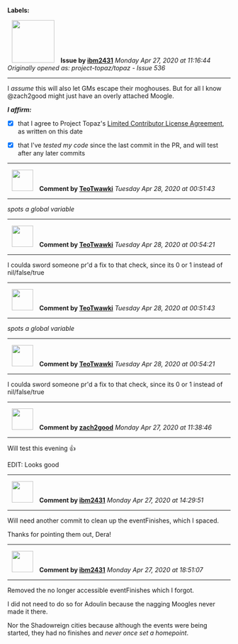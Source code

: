 **Labels:**



<a href="https://github.com/ibm2431"><img src="https://avatars3.githubusercontent.com/u/13112942?v=4" width="96" height="96" hspace="10"></img></a> **Issue by [ibm2431](https://github.com/ibm2431)**
_Monday Apr 27, 2020 at 11:16:44_
_Originally opened as: project-topaz/topaz - Issue 536_

----

I _assume_ this will also let GMs escape their moghouses. But for all I know @zach2good might just have an overly attached Moogle.

<!-- place 'x' mark between square [] brackets to affirm: -->
**_I affirm:_**
- [x] that I agree to Project Topaz's [Limited Contributor License Agreement](http://project-topaz.com/blob/release/CONTRIBUTOR_AGREEMENT.md), as written on this date
- [x] that I've _tested my code_ since the last commit in the PR, and will test after any later commits




----
<a href="https://github.com/TeoTwawki"><img src="https://avatars0.githubusercontent.com/u/6871475?v=4" width="48" height="48" hspace="10"></img></a> **Comment by [TeoTwawki](https://github.com/TeoTwawki)**
_Tuesday Apr 28, 2020 at 00:51:43_

----

_spots a global variable_


----
<a href="https://github.com/TeoTwawki"><img src="https://avatars0.githubusercontent.com/u/6871475?v=4" width="48" height="48" hspace="10"></img></a> **Comment by [TeoTwawki](https://github.com/TeoTwawki)**
_Tuesday Apr 28, 2020 at 00:54:21_

----

I coulda sword someone pr'd a fix to that check, since its 0 or 1 instead of nil/false/true


----
<a href="https://github.com/TeoTwawki"><img src="https://avatars0.githubusercontent.com/u/6871475?v=4" width="48" height="48" hspace="10"></img></a> **Comment by [TeoTwawki](https://github.com/TeoTwawki)**
_Tuesday Apr 28, 2020 at 00:51:43_

----

_spots a global variable_


----
<a href="https://github.com/TeoTwawki"><img src="https://avatars0.githubusercontent.com/u/6871475?v=4" width="48" height="48" hspace="10"></img></a> **Comment by [TeoTwawki](https://github.com/TeoTwawki)**
_Tuesday Apr 28, 2020 at 00:54:21_

----

I coulda sword someone pr'd a fix to that check, since its 0 or 1 instead of nil/false/true


----
<a href="https://github.com/zach2good"><img src="https://avatars3.githubusercontent.com/u/1389729?v=4" width="48" height="48" hspace="10"></img></a> **Comment by [zach2good](https://github.com/zach2good)**
_Monday Apr 27, 2020 at 11:38:46_

----

Will test this evening 👍 
EDIT: Looks good


----
<a href="https://github.com/ibm2431"><img src="https://avatars3.githubusercontent.com/u/13112942?v=4" width="48" height="48" hspace="10"></img></a> **Comment by [ibm2431](https://github.com/ibm2431)**
_Monday Apr 27, 2020 at 14:29:51_

----

Will need another commit to clean up the eventFinishes, which I spaced.

Thanks for pointing them out, Dera!


----
<a href="https://github.com/ibm2431"><img src="https://avatars3.githubusercontent.com/u/13112942?v=4" width="48" height="48" hspace="10"></img></a> **Comment by [ibm2431](https://github.com/ibm2431)**
_Monday Apr 27, 2020 at 18:51:07_

----

Removed the no longer accessible eventFinishes which I forgot.

I did not need to do so for Adoulin because the nagging Moogles never made it there.

Nor the Shadowreign cities because although the events were being started, they had no finishes and _never once set a homepoint_.
